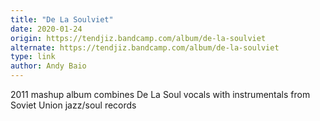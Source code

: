 ```yaml
---
title: "De La Soulviet"
date: 2020-01-24
origin: https://tendjiz.bandcamp.com/album/de-la-soulviet
alternate: https://tendjiz.bandcamp.com/album/de-la-soulviet
type: link
author: Andy Baio
---
```


2011 mashup album combines De La Soul vocals with instrumentals from Soviet Union jazz/soul records

